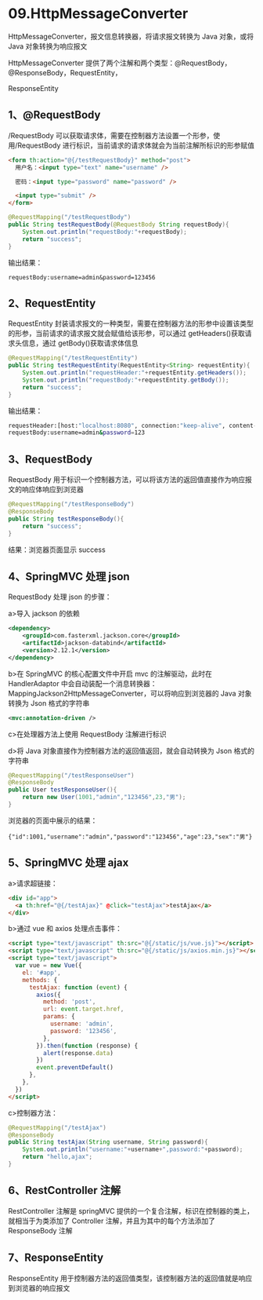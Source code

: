# 09.HttpMessageConverter

HttpMessageConverter，报文信息转换器，将请求报文转换为 Java 对象，或将 Java 对象转换为响应报文

HttpMessageConverter 提供了两个注解和两个类型：@RequestBody，@ResponseBody，RequestEntity，

ResponseEntity

## 1、@RequestBody

/RequestBody 可以获取请求体，需要在控制器方法设置一个形参，使用/RequestBody 进行标识，当前请求的请求体就会为当前注解所标识的形参赋值

```html
<form th:action="@{/testRequestBody}" method="post">
  用户名：<input type="text" name="username" />

  密码：<input type="password" name="password" />

  <input type="submit" />
</form>
```

```java
@RequestMapping("/testRequestBody")
public String testRequestBody(@RequestBody String requestBody){
    System.out.println("requestBody:"+requestBody);
    return "success";
}
```

输出结果：

`requestBody:username=admin&password=123456`

## 2、RequestEntity

RequestEntity 封装请求报文的一种类型，需要在控制器方法的形参中设置该类型的形参，当前请求的请求报文就会赋值给该形参，可以通过 getHeaders()获取请求头信息，通过 getBody()获取请求体信息

```java
@RequestMapping("/testRequestEntity")
public String testRequestEntity(RequestEntity<String> requestEntity){
    System.out.println("requestHeader:"+requestEntity.getHeaders());
    System.out.println("requestBody:"+requestEntity.getBody());
    return "success";
}
```

输出结果：

```bash
requestHeader:[host:"localhost:8080", connection:"keep-alive", content-length:"27", cache-control:"max-age=0", sec-ch-ua:"" Not A;Brand";v="99", "Chromium";v="90", "Google Chrome";v="90"", sec-ch-ua-mobile:"?0", upgrade-insecure-requests:"1", origin:"[http://localhost:8080](http://localhost:8080)", user-agent:"Mozilla/5.0 (Windows NT 10.0; Win64; x64) AppleWebKit/537.36 (KHTML, like Gecko) Chrome/90.0.4430.93 Safari/537.36"]
requestBody:username=admin&password=123
```

## 3、RequestBody

RequestBody 用于标识一个控制器方法，可以将该方法的返回值直接作为响应报文的响应体响应到浏览器

```java
@RequestMapping("/testResponseBody")
@ResponseBody
public String testResponseBody(){
    return "success";
}
```

结果：浏览器页面显示 success

## 4、SpringMVC 处理 json

RequestBody 处理 json 的步骤：

a>导入 jackson 的依赖

```xml
<dependency>
    <groupId>com.fasterxml.jackson.core</groupId>
    <artifactId>jackson-databind</artifactId>
    <version>2.12.1</version>
</dependency>
```

b>在 SpringMVC 的核心配置文件中开启 mvc 的注解驱动，此时在 HandlerAdaptor 中会自动装配一个消息转换器：MappingJackson2HttpMessageConverter，可以将响应到浏览器的 Java 对象转换为 Json 格式的字符串

```xml
<mvc:annotation-driven />
```

c>在处理器方法上使用 RequestBody 注解进行标识

d>将 Java 对象直接作为控制器方法的返回值返回，就会自动转换为 Json 格式的字符串

```java
@RequestMapping("/testResponseUser")
@ResponseBody
public User testResponseUser(){
    return new User(1001,"admin","123456",23,"男");
}
```

浏览器的页面中展示的结果：

`{"id":1001,"username":"admin","password":"123456","age":23,"sex":"男"}`

## 5、SpringMVC 处理 ajax

a>请求超链接：

```html
<div id="app">
  <a th:href="@{/testAjax}" @click="testAjax">testAjax</a>
</div>
```

b>通过 vue 和 axios 处理点击事件：

```html
<script type="text/javascript" th:src="@{/static/js/vue.js}"></script>
<script type="text/javascript" th:src="@{/static/js/axios.min.js}"></script>
<script type="text/javascript">
  var vue = new Vue({
    el: '#app',
    methods: {
      testAjax: function (event) {
        axios({
          method: 'post',
          url: event.target.href,
          params: {
            username: 'admin',
            password: '123456',
          },
        }).then(function (response) {
          alert(response.data)
        })
        event.preventDefault()
      },
    },
  })
</script>
```

c>控制器方法：

```java
@RequestMapping("/testAjax")
@ResponseBody
public String testAjax(String username, String password){
    System.out.println("username:"+username+",password:"+password);
    return "hello,ajax";
}
```

## 6、RestController 注解

RestController 注解是 springMVC 提供的一个复合注解，标识在控制器的类上，就相当于为类添加了 Controller 注解，并且为其中的每个方法添加了 ResponseBody 注解

## 7、ResponseEntity

ResponseEntity 用于控制器方法的返回值类型，该控制器方法的返回值就是响应到浏览器的响应报文
 
 